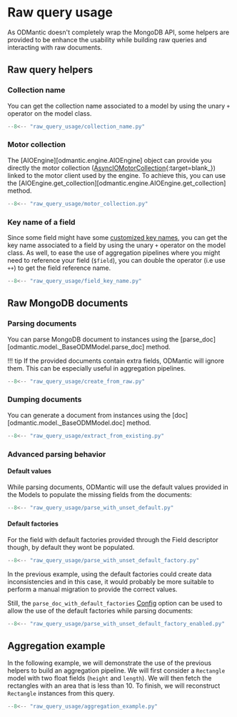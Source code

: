 # Raw query usage

As ODMantic doesn't completely wrap the MongoDB API, some helpers are provided to be
enhance the usability while building raw queries and interacting with raw documents.

## Raw query helpers

### Collection name
You can get the collection name associated to a model by using the unary `+` operator on
the model class.
```python linenums="1"
--8<-- "raw_query_usage/collection_name.py"
```

### Motor collection
The [AIOEngine][odmantic.engine.AIOEngine] object can provide you directly the motor
collection
([AsyncIOMotorCollection](https://motor.readthedocs.io/en/stable/api-asyncio/asyncio_motor_collection.html){:target=blank_})
linked to the motor client used by the engine. To achieve this, you can use the
[AIOEngine.get_collection][odmantic.engine.AIOEngine.get_collection] method.

```python linenums="1" hl_lines="9"
--8<-- "raw_query_usage/motor_collection.py"
```

### Key name of a field
Since some field might have some [customized key names](fields.md#document-structure),
you can get the key name associated to a field by using the unary `+` operator on the
model class. As well, to ease the use of aggregation pipelines where you might need to
reference your field (`$field`), you can double the operator (i.e use `++`) to get the
field reference name.

```python linenums="1"
--8<-- "raw_query_usage/field_key_name.py"
```
## Raw MongoDB documents
### Parsing documents
You can parse MongoDB document to instances using the
[parse_doc][odmantic.model._BaseODMModel.parse_doc] method.

!!! tip
    If the provided documents contain extra fields, ODMantic will ignore them. This can
    be especially useful in aggregation pipelines.

```python linenums="1" hl_lines="20 27 38-39 44"
--8<-- "raw_query_usage/create_from_raw.py"
```


### Dumping documents
You can generate a document from instances using the
[doc][odmantic.model._BaseODMModel.doc] method.
```python linenums="1" hl_lines="20 27 38-39 44"
--8<-- "raw_query_usage/extract_from_existing.py"
```

### Advanced parsing behavior

#### Default values
While parsing documents, ODMantic will use the default values provided in the Models to populate the missing fields from the documents:

```python linenums="1" hl_lines="8 11 18"
--8<-- "raw_query_usage/parse_with_unset_default.py"
```

#### Default factories

For the field with default factories provided through the Field descriptor though, by
default they wont be populated.

```python linenums="1" hl_lines="12 15 21-24"
--8<-- "raw_query_usage/parse_with_unset_default_factory.py"
```

In the previous example, using the default factories could create data inconsistencies
and in this case, it would probably be more suitable to perform a manual migration to
provide the correct values.

Still, the `parse_doc_with_default_factories`
[Config](modeling.md#advanced-configuration) option can be used to allow the use of the
default factories while parsing documents:

```python linenums="1" hl_lines="12 15 18 25"
--8<-- "raw_query_usage/parse_with_unset_default_factory_enabled.py"
```

## Aggregation example
In the following example, we will demonstrate the use of the previous helpers to build
an aggregation pipeline. We will first consider a `Rectangle` model with two float
fields (`height` and `length`). We will then fetch the rectangles with an area that is
less than 10. To finish, we will reconstruct `Rectangle` instances from this query.

```python linenums="1" hl_lines="20 27 38-39 44"
--8<-- "raw_query_usage/aggregation_example.py"
```
